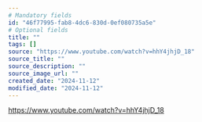 ```yaml
---
# Mandatory fields
id: "46f77995-fab8-4dc6-830d-0ef080735a5e"
# Optional fields
title: ""
tags: []
source: "https://www.youtube.com/watch?v=hhY4jhjD_18"
source_title: ""
source_description: ""
source_image_url: ""
created_date: "2024-11-12"
modified_date: "2024-11-12"
---
```

https://www.youtube.com/watch?v=hhY4jhjD_18